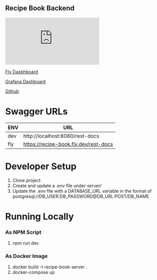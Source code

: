 ## Recipe Book Backend

[![GitHub license](https://badgen.net/github/license/Naereen/Strapdown.js)](https://github.com/Naereen/StrapDown.js/blob/master/LICENSE)

[Fly Dasbhboard](https://fly.io/apps/recipe-book)

[Grafana Dashboard](https://metrics.shicks255.com/d/XRAQQm67z/recipe-book)

[Github](https://github.com/hicks-team/recipeBook)

# Swagger URLs
| ENV | URL                                   |
|-----|---------------------------------------|
| dev | http://localhost:8080/rest-docs       |
| fly | https://recipe-book.fly.dev/rest-docs |

# Developer Setup

1. Clone project
2. Create and update a .env file under server/
3. Update the .env file with a DATABASE_URL variable in the format of 
postgresql://DB_USER:DB_PASSWORD@DB_URL:POST/DB_NAME

# Running Locally

### As NPM Script
1. npm run dev

### As Docker Image
1. docker build -t recipe-book-server .
2. docker-compose up
